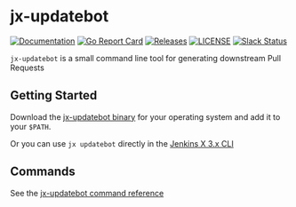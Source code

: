 # jx-updatebot

[![Documentation](https://godoc.org/github.com/jenkins-x-plugins/jx-updatebot?status.svg)](https://pkg.go.dev/mod/github.com/jenkins-x-plugins/jx-updatebot)
[![Go Report Card](https://goreportcard.com/badge/github.com/jenkins-x-plugins/jx-updatebot)](https://goreportcard.com/report/github.com/jenkins-x-plugins/jx-updatebot)
[![Releases](https://img.shields.io/github/release-pre/jenkins-x/jx-updatebot.svg)](https://github.com/jenkins-x-plugins/jx-updatebot/releases)
[![LICENSE](https://img.shields.io/github/license/jenkins-x/jx-updatebot.svg)](https://github.com/jenkins-x-plugins/jx-updatebot/blob/master/LICENSE)
[![Slack Status](https://img.shields.io/badge/slack-join_chat-white.svg?logo=slack&style=social)](https://slack.k8s.io/)

`jx-updatebot` is a small command line tool for generating downstream Pull Requests


## Getting Started

Download the [jx-updatebot binary](https://github.com/jenkins-x-plugins/jx-updatebot/releases) for your operating system and add it to your `$PATH`.

Or you can use `jx updatebot` directly in the [Jenkins X 3.x CLI](https://github.com/jenkins-x/jx-cli)


## Commands

See the [jx-updatebot command reference](https://github.com/jenkins-x-plugins/jx-updatebot/blob/master/docs/cmd/jx-updatebot.md)